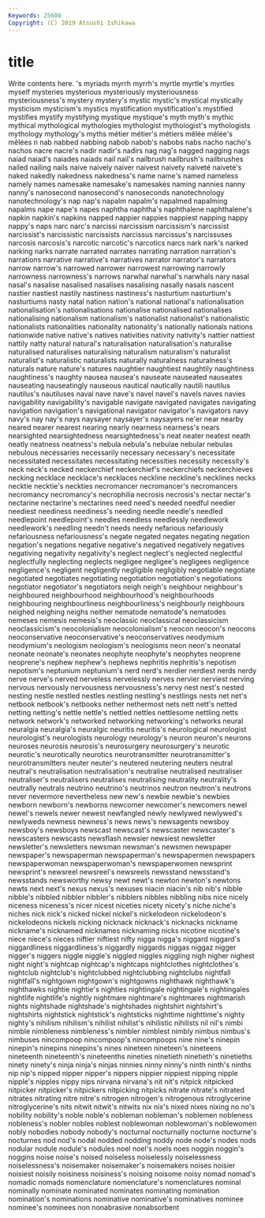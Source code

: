 ```yaml
---
Keywords: 25608
Copyright: (C) 2019 Atsushi Ishikawa
---
```


# title

Write contents here.
's myriads myrrh myrrh's myrtle myrtle's myrtles myself mysteries
mysterious mysteriously mysteriousness mysteriousness's mystery mystery's mystic mystic's mystical mystically
mysticism mysticism's mystics mystification mystification's mystified mystifies mystify mystifying mystique
mystique's myth myth's mythic mythical mythological mythologies mythologist mythologist's mythologists
mythology mythology's myths métier métier's métiers mêlée mêlée's mêlées n
nab nabbed nabbing nabob nabob's nabobs nabs nacho nacho's nachos
nacre nacre's nadir nadir's nadirs nag nag's nagged nagging nags
naiad naiad's naiades naiads nail nail's nailbrush nailbrush's nailbrushes nailed
nailing nails naive naively naiver naivest naivety naiveté naiveté's naked
nakedly nakedness nakedness's name name's named nameless namely names namesake
namesake's namesakes naming nannies nanny nanny's nanosecond nanosecond's nanoseconds nanotechnology
nanotechnology's nap nap's napalm napalm's napalmed napalming napalms nape nape's
napes naphtha naphtha's naphthalene naphthalene's napkin napkin's napkins napped nappier
nappies nappiest napping nappy nappy's naps narc narc's narcissi narcissism
narcissism's narcissist narcissist's narcissistic narcissists narcissus narcissus's narcissuses narcosis narcosis's
narcotic narcotic's narcotics narcs nark nark's narked narking narks narrate
narrated narrates narrating narration narration's narrations narrative narrative's narratives narrator
narrator's narrators narrow narrow's narrowed narrower narrowest narrowing narrowly narrowness
narrowness's narrows narwhal narwhal's narwhals nary nasal nasal's nasalise nasalised
nasalises nasalising nasally nasals nascent nastier nastiest nastily nastiness nastiness's
nasturtium nasturtium's nasturtiums nasty natal nation nation's national national's nationalisation
nationalisation's nationalisations nationalise nationalised nationalises nationalising nationalism nationalism's nationalist nationalist's
nationalistic nationalists nationalities nationality nationality's nationally nationals nations nationwide native
native's natives nativities nativity nativity's nattier nattiest nattily natty natural
natural's naturalisation naturalisation's naturalise naturalised naturalises naturalising naturalism naturalism's naturalist
naturalist's naturalistic naturalists naturally naturalness naturalness's naturals nature nature's natures
naughtier naughtiest naughtily naughtiness naughtiness's naughty nausea nausea's nauseate nauseated
nauseates nauseating nauseatingly nauseous nautical nautically nautili nautilus nautilus's nautiluses
naval nave nave's navel navel's navels naves navies navigability navigability's
navigable navigate navigated navigates navigating navigation navigation's navigational navigator navigator's
navigators navy navy's nay nay's nays naysayer naysayer's naysayers ne'er
near nearby neared nearer nearest nearing nearly nearness nearness's nears
nearsighted nearsightedness nearsightedness's neat neater neatest neath neatly neatness neatness's
nebula nebula's nebulae nebular nebulas nebulous necessaries necessarily necessary necessary's
necessitate necessitated necessitates necessitating necessities necessity necessity's neck neck's necked
neckerchief neckerchief's neckerchiefs neckerchieves necking necklace necklace's necklaces neckline neckline's
necklines necks necktie necktie's neckties necromancer necromancer's necromancers necromancy necromancy's
necrophilia necrosis necrosis's nectar nectar's nectarine nectarine's nectarines need need's
needed needful needier neediest neediness neediness's needing needle needle's needled
needlepoint needlepoint's needles needless needlessly needlework needlework's needling needn't needs
needy nefarious nefariously nefariousness nefariousness's negate negated negates negating negation
negation's negations negative negative's negatived negatively negatives negativing negativity negativity's
neglect neglect's neglected neglectful neglectfully neglecting neglects negligee negligee's negligees
negligence negligence's negligent negligently negligible negligibly negotiable negotiate negotiated negotiates
negotiating negotiation negotiation's negotiations negotiator negotiator's negotiators neigh neigh's neighbour
neighbour's neighboured neighbourhood neighbourhood's neighbourhoods neighbouring neighbourliness neighbourliness's neighbourly neighbours
neighed neighing neighs neither nematode nematode's nematodes nemeses nemesis nemesis's
neoclassic neoclassical neoclassicism neoclassicism's neocolonialism neocolonialism's neocon neocon's neocons neoconservative
neoconservative's neoconservatives neodymium neodymium's neologism neologism's neologisms neon neon's neonatal
neonate neonate's neonates neophyte neophyte's neophytes neoprene neoprene's nephew nephew's
nephews nephritis nephritis's nepotism nepotism's neptunium neptunium's nerd nerd's nerdier
nerdiest nerds nerdy nerve nerve's nerved nerveless nervelessly nerves nervier
nerviest nerving nervous nervously nervousness nervousness's nervy nest nest's nested
nesting nestle nestled nestles nestling nestling's nestlings nests net net's
netbook netbook's netbooks nether nethermost nets nett nett's netted netting
netting's nettle nettle's nettled nettles nettlesome nettling netts network network's
networked networking networking's networks neural neuralgia neuralgia's neuralgic neuritis neuritis's
neurological neurologist neurologist's neurologists neurology neurology's neuron neuron's neurons neuroses
neurosis neurosis's neurosurgery neurosurgery's neurotic neurotic's neurotically neurotics neurotransmitter neurotransmitter's
neurotransmitters neuter neuter's neutered neutering neuters neutral neutral's neutralisation neutralisation's
neutralise neutralised neutraliser neutraliser's neutralisers neutralises neutralising neutrality neutrality's neutrally
neutrals neutrino neutrino's neutrinos neutron neutron's neutrons never nevermore nevertheless
new new's newbie newbie's newbies newborn newborn's newborns newcomer newcomer's
newcomers newel newel's newels newer newest newfangled newly newlywed newlywed's
newlyweds newness newness's news news's newsagents newsboy newsboy's newsboys newscast
newscast's newscaster newscaster's newscasters newscasts newsflash newsier newsiest newsletter newsletter's
newsletters newsman newsman's newsmen newspaper newspaper's newspaperman newspaperman's newspapermen newspapers
newspaperwoman newspaperwoman's newspaperwomen newsprint newsprint's newsreel newsreel's newsreels newsstand newsstand's
newsstands newsworthy newsy newt newt's newton newton's newtons newts next
next's nexus nexus's nexuses niacin niacin's nib nib's nibble nibble's
nibbled nibbler nibbler's nibblers nibbles nibbling nibs nice nicely niceness
niceness's nicer nicest niceties nicety nicety's niche niche's niches nick
nick's nicked nickel nickel's nickelodeon nickelodeon's nickelodeons nickels nicking nicknack
nicknack's nicknacks nickname nickname's nicknamed nicknames nicknaming nicks nicotine nicotine's
niece niece's nieces niftier niftiest nifty nigga nigga's niggard niggard's
niggardliness niggardliness's niggardly niggards niggas niggaz nigger nigger's niggers niggle
niggle's niggled niggles niggling nigh nigher nighest night night's nightcap
nightcap's nightcaps nightclothes nightclothes's nightclub nightclub's nightclubbed nightclubbing nightclubs nightfall
nightfall's nightgown nightgown's nightgowns nighthawk nighthawk's nighthawks nightie nightie's nighties
nightingale nightingale's nightingales nightlife nightlife's nightly nightmare nightmare's nightmares nightmarish
nights nightshade nightshade's nightshades nightshirt nightshirt's nightshirts nightstick nightstick's nightsticks
nighttime nighttime's nighty nighty's nihilism nihilism's nihilist nihilist's nihilistic nihilists
nil nil's nimbi nimble nimbleness nimbleness's nimbler nimblest nimbly nimbus
nimbus's nimbuses nincompoop nincompoop's nincompoops nine nine's ninepin ninepin's ninepins
ninepins's nines nineteen nineteen's nineteens nineteenth nineteenth's nineteenths nineties ninetieth
ninetieth's ninetieths ninety ninety's ninja ninja's ninjas ninnies ninny ninny's
ninth ninth's ninths nip nip's nipped nipper nipper's nippers nippier
nippiest nipping nipple nipple's nipples nippy nips nirvana nirvana's nit
nit's nitpick nitpicked nitpicker nitpicker's nitpickers nitpicking nitpicks nitrate nitrate's
nitrated nitrates nitrating nitre nitre's nitrogen nitrogen's nitrogenous nitroglycerine nitroglycerine's
nits nitwit nitwit's nitwits nix nix's nixed nixes nixing no
no's nobility nobility's noble noble's nobleman nobleman's noblemen nobleness nobleness's
nobler nobles noblest noblewoman noblewoman's noblewomen nobly nobodies nobody nobody's
nocturnal nocturnally nocturne nocturne's nocturnes nod nod's nodal nodded nodding
noddy node node's nodes nods nodular nodule nodule's nodules noel
noel's noels noes noggin noggin's noggins noise noise's noised noiseless
noiselessly noiselessness noiselessness's noisemaker noisemaker's noisemakers noises noisier noisiest noisily
noisiness noisiness's noising noisome noisy nomad nomad's nomadic nomads nomenclature
nomenclature's nomenclatures nominal nominally nominate nominated nominates nominating nomination nomination's
nominations nominative nominative's nominatives nominee nominee's nominees non nonabrasive nonabsorbent
